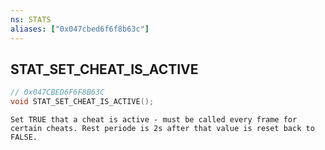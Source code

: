 ```yaml
---
ns: STATS
aliases: ["0x047cbed6f6f8b63c"]
---
```

## STAT_SET_CHEAT_IS_ACTIVE

```c
// 0x047CBED6F6F8B63C
void STAT_SET_CHEAT_IS_ACTIVE();
```

```
Set TRUE that a cheat is active - must be called every frame for certain cheats. Rest periode is 2s after that value is reset back to FALSE.
```
